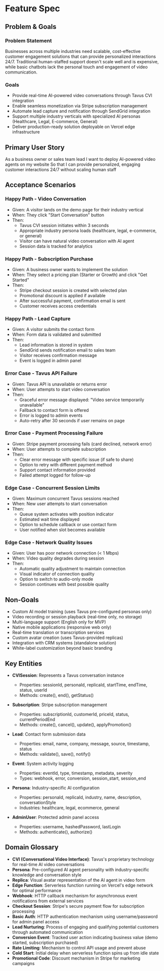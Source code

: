 # Feature Spec

## Problem & Goals

### Problem Statement
Businesses across multiple industries need scalable, cost-effective customer engagement solutions that can provide personalized interactions 24/7. Traditional human-staffed support doesn't scale well and is expensive, while basic chatbots lack the personal touch and engagement of video communication.

### Goals
- Provide real-time AI-powered video conversations through Tavus CVI integration
- Enable seamless monetization via Stripe subscription management
- Automate lead capture and notification through SendGrid integration
- Support multiple industry verticals with specialized AI personas (Healthcare, Legal, E-commerce, General)
- Deliver production-ready solution deployable on Vercel edge infrastructure

## Primary User Story
As a business owner or sales team lead
I want to deploy AI-powered video agents on my website
So that I can provide personalized, engaging customer interactions 24/7 without scaling human staff

## Acceptance Scenarios

### Happy Path - Video Conversation
- Given: A visitor lands on the demo page for their industry vertical
- When: They click "Start Conversation" button
- Then: 
  - Tavus CVI session initiates within 3 seconds
  - Appropriate industry persona loads (healthcare, legal, e-commerce, or general)
  - Visitor can have natural video conversation with AI agent
  - Session data is tracked for analytics

### Happy Path - Subscription Purchase
- Given: A business owner wants to implement the solution
- When: They select a pricing plan (Starter or Growth) and click "Get Started"
- Then:
  - Stripe checkout session is created with selected plan
  - Promotional discount is applied if available
  - After successful payment, confirmation email is sent
  - Customer receives access credentials

### Happy Path - Lead Capture
- Given: A visitor submits the contact form
- When: Form data is validated and submitted
- Then:
  - Lead information is stored in system
  - SendGrid sends notification email to sales team
  - Visitor receives confirmation message
  - Event is logged in admin panel

### Error Case - Tavus API Failure
- Given: Tavus API is unavailable or returns error
- When: User attempts to start video conversation
- Then:
  - Graceful error message displayed: "Video service temporarily unavailable"
  - Fallback to contact form is offered
  - Error is logged to admin events
  - Auto-retry after 30 seconds if user remains on page

### Error Case - Payment Processing Failure
- Given: Stripe payment processing fails (card declined, network error)
- When: User attempts to complete subscription
- Then:
  - Clear error message with specific issue (if safe to share)
  - Option to retry with different payment method
  - Support contact information provided
  - Failed attempt logged for follow-up

### Edge Case - Concurrent Session Limits
- Given: Maximum concurrent Tavus sessions reached
- When: New user attempts to start conversation
- Then:
  - Queue system activates with position indicator
  - Estimated wait time displayed
  - Option to schedule callback or use contact form
  - User notified when slot becomes available

### Edge Case - Network Quality Issues
- Given: User has poor network connection (< 1 Mbps)
- When: Video quality degrades during session
- Then:
  - Automatic quality adjustment to maintain connection
  - Visual indicator of connection quality
  - Option to switch to audio-only mode
  - Session continues with best possible quality

## Non-Goals
- Custom AI model training (uses Tavus pre-configured personas only)
- Video recording or session playback (real-time only, no storage)
- Multi-language support (English only for MVP)
- Native mobile applications (responsive web only)
- Real-time translation or transcription services
- Custom avatar creation (uses Tavus-provided replicas)
- Integration with CRM systems (standalone solution)
- White-label customization beyond basic branding

## Key Entities

- **CVISession**: Represents a Tavus conversation instance
  - Properties: sessionId, personaId, replicaId, startTime, endTime, status, userId
  - Methods: create(), end(), getStatus()

- **Subscription**: Stripe subscription management
  - Properties: subscriptionId, customerId, priceId, status, currentPeriodEnd
  - Methods: create(), cancel(), update(), applyPromotion()

- **Lead**: Contact form submission data
  - Properties: email, name, company, message, source, timestamp, status
  - Methods: validate(), save(), notify()

- **Event**: System activity logging
  - Properties: eventId, type, timestamp, metadata, severity
  - Types: webhook, error, conversion, session_start, session_end

- **Persona**: Industry-specific AI configuration
  - Properties: personaId, replicaId, industry, name, description, conversationStyle
  - Industries: healthcare, legal, ecommerce, general

- **AdminUser**: Protected admin panel access
  - Properties: username, hashedPassword, lastLogin
  - Methods: authenticate(), authorize()

## Domain Glossary

- **CVI (Conversational Video Interface)**: Tavus's proprietary technology for real-time AI video conversations
- **Persona**: Pre-configured AI agent personality with industry-specific knowledge and conversation style
- **Replica**: Visual avatar representation of the AI agent in video form
- **Edge Function**: Serverless function running on Vercel's edge network for optimal performance
- **Webhook**: HTTP callback mechanism for asynchronous event notifications from external services
- **Checkout Session**: Stripe's secure payment flow for subscription processing
- **Basic Auth**: HTTP authentication mechanism using username/password for admin panel access
- **Lead Nurturing**: Process of engaging and qualifying potential customers through automated communication
- **Conversion Event**: Tracked user action indicating business value (demo started, subscription purchased)
- **Rate Limiting**: Mechanism to control API usage and prevent abuse
- **Cold Start**: Initial delay when serverless function spins up from idle state
- **Promotional Code**: Discount mechanism in Stripe for marketing campaigns
